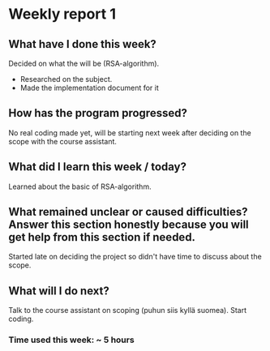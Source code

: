 # Weekly report 1 

## What have I done this week?

Decided on what the will be (RSA-algorithm). 
* Researched on the subject. 
* Made the implementation document for it 

## How has the program progressed?

No real coding made yet, will be starting next week after deciding on the scope with the course assistant.

## What did I learn this week / today?

Learned about the basic of RSA-algorithm.

## What remained unclear or caused difficulties? Answer this section honestly because you will get help from this section if needed.

Started late on deciding the project so didn't have time to discuss about the scope.

## What will I do next?

Talk to the course assistant on scoping (puhun siis kyllä suomea). Start coding.

### Time used this week: ~ 5 hours
